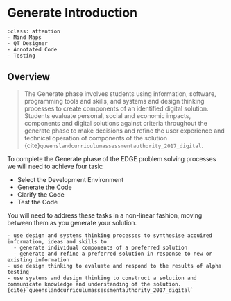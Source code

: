 # Generate Introduction
```{admonition} Tools used to complete the Generate phase:
:class: attention
- Mind Maps
- QT Designer
- Annotated Code
- Testing
```

## Overview
> The Generate phase involves students using information, software, programming tools and skills, and systems and design thinking processes to create components of an identified digital solution. Students evaluate personal, social and economic impacts, components and digital solutions against criteria throughout the generate phase to make decisions and refine the user experience and technical operation of components of the solution {cite}`queenslandcurriculumassessmentauthority_2017_digital`.

To complete the Generate phase of the EDGE problem solving processes we will need to achieve four task:
- Select the Development Environment
- Generate the Code
- Clarify the Code
- Test the Code

You will need to address these tasks in a non-linear fashion, moving between them as you generate your solution.

```{admonition} To generate solutions, students:
- use design and systems thinking processes to synthesise acquired information, ideas and skills to
  - generate individual components of a preferred solution
  - generate and refine a preferred solution in response to new or existing information
- use design thinking to evaluate and respond to the results of alpha testing
- use systems and design thinking to construct a solution and communicate knowledge and understanding of the solution.{cite}`queenslandcurriculumassessmentauthority_2017_digital`
```